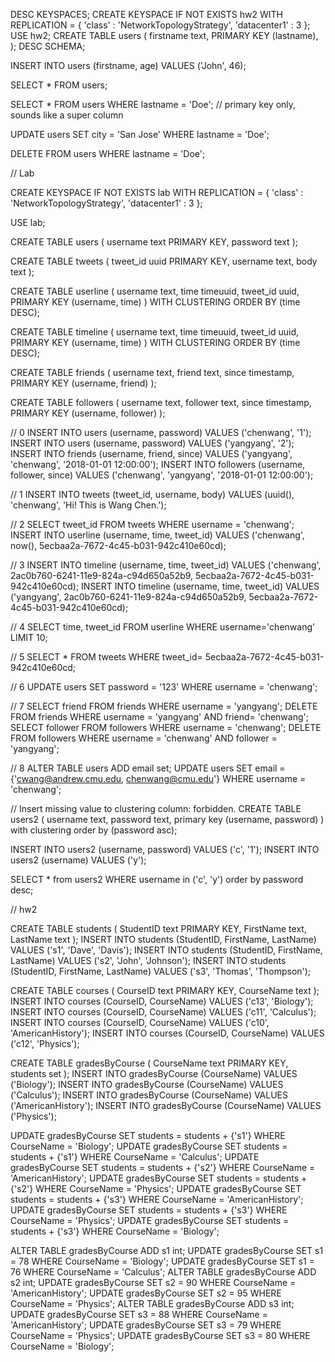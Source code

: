 
DESC KEYSPACES;
CREATE KEYSPACE IF NOT EXISTS hw2 WITH REPLICATION = { 'class' : 'NetworkTopologyStrategy', 'datacenter1' : 3 };
USE hw2;
CREATE TABLE users (
    firstname text,
    PRIMARY KEY (lastname),
);
DESC SCHEMA;




INSERT INTO users (firstname, age) VALUES ('John', 46);

SELECT * FROM users;

SELECT * FROM users WHERE lastname = 'Doe'; // primary key only, sounds like a super column

UPDATE users SET city = 'San Jose' WHERE lastname = 'Doe';

DELETE FROM users WHERE lastname = 'Doe';


// Lab

CREATE KEYSPACE IF NOT EXISTS lab WITH REPLICATION = { 'class' : 'NetworkTopologyStrategy', 'datacenter1' : 3 };

USE lab;

CREATE TABLE users (
    username text PRIMARY KEY,
    password text
);

CREATE TABLE tweets (
    tweet_id    uuid PRIMARY KEY,
    username    text,
    body        text
);

CREATE TABLE userline (
    username text,
    time timeuuid,
    tweet_id uuid,
    PRIMARY KEY (username, time)
) WITH CLUSTERING ORDER BY (time DESC);

CREATE TABLE timeline (
    username text,
    time timeuuid,
    tweet_id uuid,
    PRIMARY KEY (username, time)
) WITH CLUSTERING ORDER BY (time DESC);

CREATE TABLE friends (
    username    text,
    friend      text,
    since       timestamp,
    PRIMARY KEY (username, friend)
);

CREATE TABLE followers (
    username    text,
    follower    text,
    since       timestamp,
    PRIMARY KEY (username, follower)
);

// 0
INSERT INTO users (username, password) VALUES ('chenwang', '1');
INSERT INTO users (username, password) VALUES ('yangyang', '2');
INSERT INTO friends (username, friend, since) VALUES ('yangyang', 'chenwang', '2018-01-01 12:00:00');
INSERT INTO followers (username, follower, since) VALUES ('chenwang', 'yangyang', '2018-01-01 12:00:00');

// 1
INSERT INTO tweets (tweet_id, username, body) VALUES (uuid(), 'chenwang', 'Hi! This is Wang Chen.');

// 2
SELECT tweet_id FROM tweets WHERE username = 'chenwang';
INSERT INTO userline (username, time, tweet_id) VALUES ('chenwang', now(), 5ecbaa2a-7672-4c45-b031-942c410e60cd);

// 3
INSERT INTO timeline (username, time, tweet_id) VALUES ('chenwang', 2ac0b760-6241-11e9-824a-c94d650a52b9, 5ecbaa2a-7672-4c45-b031-942c410e60cd);
INSERT INTO timeline (username, time, tweet_id) VALUES ('yangyang', 2ac0b760-6241-11e9-824a-c94d650a52b9, 5ecbaa2a-7672-4c45-b031-942c410e60cd);

// 4
SELECT time, tweet_id FROM userline WHERE username='chenwang' LIMIT 10;

// 5
SELECT * FROM tweets WHERE tweet_id= 5ecbaa2a-7672-4c45-b031-942c410e60cd;

// 6
UPDATE users SET password = '123' WHERE username = 'chenwang';

// 7
SELECT friend FROM friends WHERE username = 'yangyang';
DELETE FROM friends WHERE username = 'yangyang' AND friend= 'chenwang';
SELECT follower FROM followers WHERE username = 'chenwang';
DELETE FROM followers WHERE username = 'chenwang' AND follower = 'yangyang';

// 8
ALTER TABLE users ADD email set<text>;
UPDATE users SET email = {'cwang@andrew.cmu.edu, chenwang@cmu.edu'} WHERE username = 'chenwang';



// Insert missing value to clustering column: forbidden.
CREATE TABLE users2 (
    username text,
    password text,
    primary key (username, password)
) with clustering order by (password asc);

INSERT INTO users2 (username, password) VALUES ('c', '1');
INSERT INTO users2 (username) VALUES ('y');

SELECT * from users2 WHERE username in ('c', 'y') order by password desc;


// hw2

CREATE TABLE students (
    StudentID text PRIMARY KEY,
    FirstName text,
    LastName text
);
INSERT INTO students (StudentID, FirstName, LastName) VALUES ('s1', 'Dave', 'Davis');
INSERT INTO students (StudentID, FirstName, LastName) VALUES ('s2', 'John', 'Johnson');
INSERT INTO students (StudentID, FirstName, LastName) VALUES ('s3', 'Thomas', 'Thompson');

CREATE TABLE courses (
    CourseID    text PRIMARY KEY,
    CourseName  text
);
INSERT INTO courses (CourseID, CourseName) VALUES ('c13', 'Biology');
INSERT INTO courses (CourseID, CourseName) VALUES ('c11', 'Calculus');
INSERT INTO courses (CourseID, CourseName) VALUES ('c10', 'AmericanHistory');
INSERT INTO courses (CourseID, CourseName) VALUES ('c12', 'Physics');

CREATE TABLE gradesByCourse (
    CourseName  text PRIMARY KEY,
    students    set<text>
);
INSERT INTO gradesByCourse (CourseName) VALUES ('Biology');
INSERT INTO gradesByCourse (CourseName) VALUES ('Calculus');
INSERT INTO gradesByCourse (CourseName) VALUES ('AmericanHistory');
INSERT INTO gradesByCourse (CourseName) VALUES ('Physics');

UPDATE gradesByCourse SET students = students + {'s1'} WHERE CourseName = 'Biology';
UPDATE gradesByCourse SET students = students + {'s1'} WHERE CourseName = 'Calculus';
UPDATE gradesByCourse SET students = students + {'s2'} WHERE CourseName = 'AmericanHistory';
UPDATE gradesByCourse SET students = students + {'s2'} WHERE CourseName = 'Physics';
UPDATE gradesByCourse SET students = students + {'s3'} WHERE CourseName = 'AmericanHistory';
UPDATE gradesByCourse SET students = students + {'s3'} WHERE CourseName = 'Physics';
UPDATE gradesByCourse SET students = students + {'s3'} WHERE CourseName = 'Biology';

ALTER TABLE gradesByCourse ADD s1 int;
UPDATE gradesByCourse SET s1 = 78 WHERE CourseName = 'Biology';
UPDATE gradesByCourse SET s1 = 76 WHERE CourseName = 'Calculus';
ALTER TABLE gradesByCourse ADD s2 int;
UPDATE gradesByCourse SET s2 = 90 WHERE CourseName = 'AmericanHistory';
UPDATE gradesByCourse SET s2 = 95 WHERE CourseName = 'Physics';
ALTER TABLE gradesByCourse ADD s3 int;
UPDATE gradesByCourse SET s3 = 88 WHERE CourseName = 'AmericanHistory';
UPDATE gradesByCourse SET s3 = 79 WHERE CourseName = 'Physics';
UPDATE gradesByCourse SET s3 = 80 WHERE CourseName = 'Biology';




